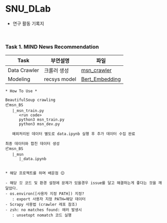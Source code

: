 # SNU_DLab

* 연구 활동 기록지 

<br>

### Task 1. MIND News Recommendation

| Task |  부연설명 | 파일  |
|------|---------|------------------|
| Data Crawler | 크롤러 생성 | [msn_crawler](SNU_Dlab/msn) |
| Modeling | recsys model | [Bert_Embedding](SNU_Dlab/Bert_Embedding) |


```
* How To Use *

BeautifulSoup crawling
📦msn_BS 
   |_msn_train.py 
      <run code>
      python3 msn_train.py
      python3 msn_dev.py 
   
   예외처리된 데이터 별도로 data.ipynb 실행 후 추가 데이터 수집 완료

최종 데이터와 합친 데이터 생성
📦msn_BS
   |_msn
      |_data.ipynb
 
```


```
* 해당 프로젝트를 하며 배운점 😊

- 해당 깃 코드 및 환경 설정에 문제가 있을경우 issue를 달고 해결하는게 좋다는 것을 깨달았다.
- os.environ([사용자 지정 PATH]) 지정? 
   : export 사용자 지정 PATH=해당 데이터 
- Scrapy 사용법 (crawler 레포 참조)
- zsh: no matches found: 에러 발생시 
   : unsetopt nomatch 코드 실행 

```

<br>
